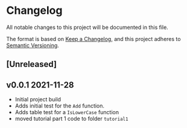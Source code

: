 # Changelog

All notable changes to this project will be documented in this file.

The format is based on [Keep a Changelog](https://keepachangelog.com/en/1.0.0/),
and this project adheres to [Semantic Versioning](https://semver.org/spec/v2.0.0.html).

## [Unreleased]

## v0.0.1 2021-11-28

- Initial project build
- Adds initial test for the `Add` function.
- Adds table test for a `IsLowerCase` function
- moved tutorial part 1 code to folder `tutorial1`
